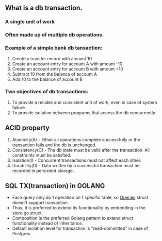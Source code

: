 ## What is a db transaction.

### A single unit of work

### Often made up of multiple db operations.

### Example of a simple bank db tansaction:
1. Create a transfer record with amount 10
2. Create an account entry for account A with amount -10
3. Create an account entry for account B with amount +10
4. Subtract 10 from the balance of account A
5. Add 10 to the balance of account B

### Two objectives of db transactions:
1. To provide a reliable and consistent unit of work, even in case of system failure
2. To provide isolation between programs that access the db concurrently.

## ACID property
1. Atomicity(A) - Either all operations complete successfully or the transaction fails and the db is unchanged.
2. Consistency(C) - The db state must be valid after the transaction. All constraints must be satisfied.
3. Isolation(I) - Concurrent transactions must not affect each other.
4. Durability(D) - Data written by a successful transaction must be recorded in persistent storage.

## SQL TX(transaction) in GOLANG 
* Each query only do 1 operation on 1 specific table, so [Queries](../db/sqlc/db.go) struct doesn't support transaction.
* Thus, it is preferred to extend its functionality by embedding in the [store.go](../db/sqlc/store.go) struct.
* Composition is the preferred Golang pattern to extend struct functionality instead of inheritance.
* Default isolation level for transaction is "read-committed" in case of Postgres.